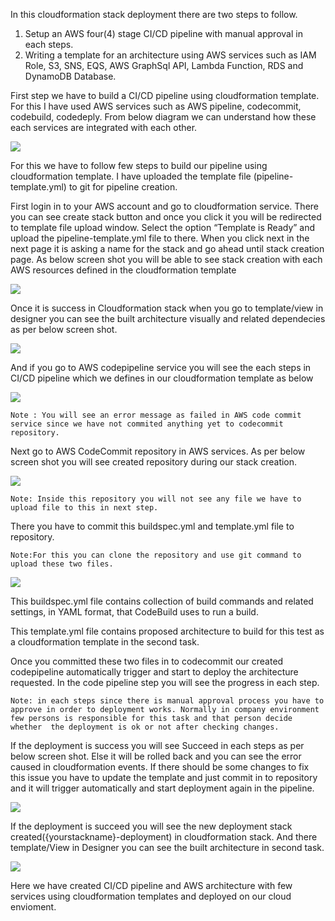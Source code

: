 In this cloudformation stack deployment there are two steps to follow.

1. Setup an AWS four(4) stage CI/CD pipeline with manual approval in each steps.
2.  Writing a template for an architecture using AWS services such as IAM Role, S3, SNS, EQS, AWS GraphSql API, Lambda Function, RDS and DynamoDB Database.
  
First step we have to build a CI/CD pipeline using cloudformation template. For this I have used AWS services such as AWS pipeline, codecommit, codebuild, codedeply. From below diagram we can understand how these each services are integrated with each other.

![](images/screen1.png)

For this we have to follow few steps to build our pipeline using cloudformation template. I have uploaded the template file (pipeline-template.yml)  to git for pipeline creation. 

First login in to your AWS account and go to cloudformation service.
There you can see create stack button and once you click it you will be redirected to template file upload window.
Select the option “Template is Ready” and upload the pipeline-template.yml file to there.
When you click next in the next page it is asking a name for the stack and go ahead until stack creation page.
As below screen shot you will be able to see stack creation with each AWS resources defined in the cloudformation template

![](images/screen2.png)

Once it is success in Cloudformation stack when you go to template/view in designer you can see the built architecture visually and related dependecies as per below screen shot. 

![](images/screen2.1.png)	

And if you go to AWS codepipeline service you will see the each steps in CI/CD pipeline which we defines in our cloudformation template as below

![](images/screen3.png)
	
	Note : You will see an error message as failed in AWS code commit service since we have not commited anything yet to codecommit repository.


Next go to AWS CodeCommit repository in AWS services. As per below screen shot you will see created repository during our stack creation.

 ![](images/screen4.png)
	
	Note: Inside this repository you will not see any file we have to upload file to this in next step.

There you have to commit this buildspec.yml and template.yml file to repository.

	Note:For this you can clone the repository and use git command to upload these two files.

![](images/screen5.png)

This buildspec.yml file contains collection of build commands and related settings, in YAML format, that CodeBuild uses to run a build.

This template.yml file contains proposed architecture to build for this test as a cloudformation template in the second task.


Once you committed these two files in to codecommit our created codepipeline automatically trigger and start to deploy the architecture requested. In the code pipeline step you will see the progress in each step.

	Note: in each steps since there is manual approval process you have to approve in order to deployment works. Normally in company environment few persons is responsible for this task and that person decide  whether  the deployment is ok or not after checking changes.

If the deployment is success you will see Succeed in each steps as per below screen shot. Else it will be rolled back and you can see the error caused  in cloudformation events. If there should be some changes to fix this issue you have to update the template and just commit in to repository and it will trigger automatically and start deployment again in the pipeline.

 ![](images/screen6.png)

If the deployment is succeed you will see the new deployment stack created({yourstackname}-deployment) in cloudformation stack. And there template/View in Designer you can see the built architecture in second task.

![](images/screen7.png)

Here we have created CI/CD pipeline and AWS architecture with few services using cloudformation templates and deployed on our cloud envioment. 









